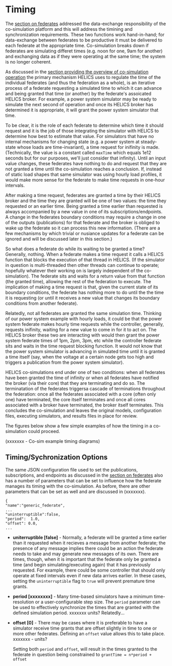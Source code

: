 # Timing #
The [section on federates](./federates.md) addressed the data-exchange responsibility of the co-simulation platform and this will address the timining and synchronization requirements. These two functions work hand-in-hand; for data-exchange between federates to be productive it must be delivered to each federate at the appropriate time. Co-simulation breaks down if federates are simulating differet times (e.g. noon for one, 9am for another) and exchanging data as if they were operating at the same time; the system is no longer coherent.

As discussed in the [section providing the overview of co-simulation operation](./helics_co_sim_sequence.md) the primary mechanism HELICS uses to regulate the time of the individual federates (and thus the federation as a whole), is an iterative process of a federate requesting a simulated time to which it can advance and being granted that time (or another) by the federate's assoicated HELICS broker. For example, a power system simulator may be ready to simulate the next second of operation and once its HELICS broker has determined it is appropriate, it will grant the power system simulator that time.

To be clear, it is the role of each federate to determine which time it should request and it is the job of those integrating the simulator with HELICS to determine how best to estimate that value. For simulators that have no internal mechanisms for changing state (e.g. a power system at steady-state whose loads are time-invariant), a time request for inifinity is made. (Technically, the value is a constant called `maxTime` which equals 1e12 seconds but for our purposes, we'll just consider that infinity). Until an input value changes, these federates have nothing to do and request that they are not granted a time until the co-simulation reaches a conclusion.  If, instead of static load shapes that same simulator was using hourly load profiles, it would make more sense for the federate to make time requests in one-hour intervals.

After making a time request, federates are granted a time by their HELICS broker and the time they are granted will be one of two values: the time they requested or an earlier time. Being granted a time earlier than requested is always accompanied by a new value in one of its subscriptions/endpoints. A change in the federates boundary conditions may require a change in one of the outputs (publications) for that federate and the broker is obliged to wake up the federate so it can process this new information. (There are a few mechanisms by which trivial or nusiance updates for a federate can be ignored and will be discussed later in this section.)

So what does a federate do while its waiting to be granted a time? Generally, nothing. When a federate makes a time request it calls a HELICS function that blocks the execution of that thread in HELICS. (If the simulator in question is multi-threaded then other threads can continue to operate; hopefully whatever their working on is largely independent of the co-simulation).  The federate sits and waits for a return value from that function (the granted time), allowing the rest of the federation to execute. The implication of making a time request is that, given the current state of its boundary conditions, the federate has nothing more to do until the the time it is requesting (or until it receives a new value that changes its boundary conditions from another federate).

Relatedly, not all federates are granted the same simulation time. Thinking of our power system example with hourly loads, it could be that the power system federate makes hourly time requests while the controller, generally, requests inifinity, waiting for a new value to come in for it to act on. The HELICS broker these two are interacting with would then grant the power system federate times of 1pm, 2pm, 3pm, etc while the controller federate sits and waits in the time request blocking function. It would not know that the power system simulator is advancing in simulated time until it is granted a time itself (say, when the voltage at a certain node gets too high and triggers a publication from the power system simulator).

HELICS co-simulations end under one of two conditions: when all federates have been granted the time of infinity or when all federates have notified the broker (via their core) that they are terminating and do so. The terminatation of the federates triggersa cascade of terminations throughout the federation: once all the federates associated with a core (often only one) have terminated, the core itself terminates and once all cores associated with a broker have terminated, the broker itself terminates. This concludes the co-simulation and leaves the original models, configuration files, executing simulators, and results files in place for review.

The figures below show a few simple examples of how the timing in a co-simulation could proceed.

(xxxxxxx - Co-sim example timing diagrams)


## Timing/Sychronization Options ##
The same JSON configuration file used to set the publications, subscriptions, and endpoints as discussed in the [section on federates](./federates.md) also has a number of parameters that can be set to influence how the federate manages its timing with the co-simulation. As before, there are other parameters that can be set as well and are discussed in (xxxxxxx).

```
{ 
"name":"generic_federate", 
...
"uninterruptible":false,
"period":  1.0,
"offset": 0.0,
...
```
* **uniterruptible [false]** - Normally, a federate will be granted a time earlier than it requested when it recieves a message from another federate; the presence of any message implies there could be an action the federate needs to take and may generate new messages of its own. There are times, though, when it is important that the federate only be granted a time (and begin simulating/executing again) that it has previously requested. For example, there could be some controller that should only operate at fixed intervals even if new data arrives earlier. In these cases, setting the `uninterruptible` flag to `true` will prevent premature time grants.

* **period [xxxxxxxx]** - Many time-based simulators have a minimum time-resolution or a user-configurable step size. The `period` parameter can be used to effectively synchronize the times that are granted with the defined simulation period. xxxxxxx units? Relatedly...

* **offset [0]** - There may be cases where it is preferable to have a simulator receive time grants that are offset slightly in time to one or more other federates. Defining an `offset` value allows this to take place. xxxxxxx - units?

  Setting both `period` and `offset`, will result in the times granted to the federate in question being constrained to `grantTime = n*period + offset`

